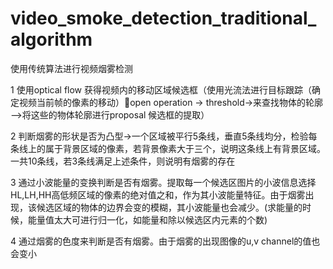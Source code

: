 # video_smoke_detection_traditional_algorithm


使用传统算法进行视频烟雾检测

1 使用optical flow 获得视频内的移动区域候选框（使用光流法进行目标跟踪（确定视频当前帧的像素的移动）open operation -> threshold->来查找物体的轮廓—>将这些的物体轮廓进行proposal 候选框的提取）

2	判断烟雾的形状是否为凸型->一个区域被平行5条线，垂直5条线均分，检验每条线上的属于背景区域的像素，若背景像素大于三个，说明这条线上有背景区域。一共10条线，若3条线满足上述条件，则说明有烟雾的存在

3 通过小波能量的变换判断是否有烟雾。提取每一个候选区图片的小波信息选择HL,LH,HH高低频区域的像素的绝对值之和，作为其小波能量特征。由于烟雾出现，该候选区域的物体的边界会变的模糊，其小波能量也会减少。(求能量的时候，能量值太大可进行归一化，如能量和除以候选区内元素的个数)

4 通过烟雾的色度来判断是否有烟雾。由于烟雾的出现图像的u,v channel的值也会变小


